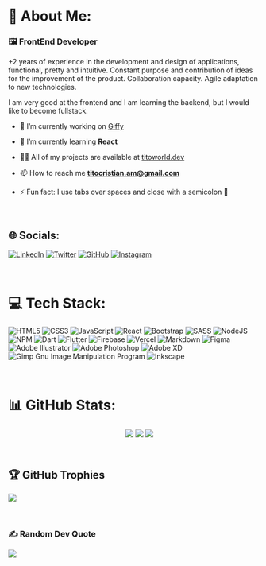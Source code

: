 # 💫 About Me:

### 🖼️ FrontEnd Developer

+2 years of experience in the development and design of applications, functional,
pretty and intuitive. Constant purpose and contribution of ideas for the improvement of the
product. Collaboration capacity. Agile adaptation to new technologies.

I am very good at the frontend and I am learning the backend, but I would like to become fullstack.

- 🔭 I’m currently working on [Giffy](https://github.com/titoworlddev/curso-react-midudev-giffy)

- 🌱 I’m currently learning **React**

- 👨‍💻 All of my projects are available at [titoworld.dev](https://titoworld.dev)

- 📫 How to reach me **titocristian.am@gmail.com**

- ⚡ Fun fact: I use tabs over spaces and close with a semicolon 🤪

</br>

## 🌐 Socials:

[![LinkedIn](https://img.shields.io/badge/LinkedIn-%230077B5.svg?style=for-the-badge&logo=linkedin&logoColor=white)](https://linkedin.com/in/https://www.linkedin.com/in/cristian-arias-mejuto/) 
[![Twitter](https://img.shields.io/badge/Twitter-%231DA1F2.svg?style=for-the-badge&logo=Twitter&logoColor=white)](https://twitter.com/cristian_am91)
[![GitHub](https://img.shields.io/badge/github-%2324292e.svg?&style=for-the-badge&logo=github&logoColor=white)](https://github.com/titoworlddev)
[![Instagram](https://img.shields.io/badge/Instagram-%23E4405F.svg?style=for-the-badge&logo=Instagram&logoColor=white)](https://instagram.com/cristian_am91)

</br>

# 💻 Tech Stack:

![HTML5](https://img.shields.io/badge/html5-%23E34F26.svg?style=for-the-badge&logo=html5&logoColor=white) 
![CSS3](https://img.shields.io/badge/css3-%231572B6.svg?style=for-the-badge&logo=css3&logoColor=white) 
![JavaScript](https://img.shields.io/badge/javascript-%23323330.svg?style=for-the-badge&logo=javascript&logoColor=%23F7DF1E) 
![React](https://img.shields.io/badge/react-%2320232a.svg?style=for-the-badge&logo=react&logoColor=%2361DAFB) 
![Bootstrap](https://img.shields.io/badge/bootstrap-%23563D7C.svg?style=for-the-badge&logo=bootstrap&logoColor=white) 
![SASS](https://img.shields.io/badge/SASS-hotpink.svg?style=for-the-badge&logo=SASS&logoColor=white) 
![NodeJS](https://img.shields.io/badge/node.js-6DA55F?style=for-the-badge&logo=node.js&logoColor=white) 
![NPM](https://img.shields.io/badge/NPM-%23000000.svg?style=for-the-badge&logo=npm&logoColor=white) 
![Dart](https://img.shields.io/badge/dart-%230175C2.svg?style=for-the-badge&logo=dart&logoColor=white) 
![Flutter](https://img.shields.io/badge/Flutter-%2302569B.svg?style=for-the-badge&logo=Flutter&logoColor=white) 
![Firebase](https://img.shields.io/badge/firebase-%23039BE5.svg?style=for-the-badge&logo=firebase) 
![Vercel](https://img.shields.io/badge/vercel-%23000000.svg?style=for-the-badge&logo=vercel&logoColor=white) 
![Markdown](https://img.shields.io/badge/markdown-%23000000.svg?style=for-the-badge&logo=markdown&logoColor=white) 
![Figma](https://img.shields.io/badge/figma-%23F24E1E.svg?style=for-the-badge&logo=figma&logoColor=white)
![Adobe Illustrator](https://img.shields.io/badge/adobeillustrator-%23FF9A00.svg?style=for-the-badge&logo=adobeillustrator&logoColor=white) 
![Adobe Photoshop](https://img.shields.io/badge/adobephotoshop-%2331A8FF.svg?style=for-the-badge&logo=adobephotoshop&logoColor=white) 
![Adobe XD](https://img.shields.io/badge/Adobe%20XD-470137?style=for-the-badge&logo=Adobe%20XD&logoColor=#FF61F6) 
![Gimp Gnu Image Manipulation Program](https://img.shields.io/badge/Gimp-657D8B?style=for-the-badge&logo=gimp&logoColor=FFFFFF) 
![Inkscape](https://img.shields.io/badge/Inkscape-e0e0e0?style=for-the-badge&logo=inkscape&logoColor=080A13)

</br>

# 📊 GitHub Stats:

<ul align="center">
  <img src="https://github-readme-stats.vercel.app/api?username=titoworlddev&theme=tokyonight&hide_border=true&include_all_commits=true&count_private=true" align="center" />
  <img src="https://github-readme-streak-stats.herokuapp.com/?user=titoworlddev&theme=tokyonight&hide_border=true" align="center" />
  <img src="https://github-readme-stats.vercel.app/api/top-langs/?username=titoworlddev&theme=tokyonight&hide_border=true&include_all_commits=true&count_private=true&layout=compact" align="center" />
</ul>

</br>

## 🏆 GitHub Trophies

![](https://github-profile-trophy.vercel.app/?username=titoworlddev&theme=tokyonight&no-frame=true&no-bg=false&margin-w=4)

</br>

### ✍️ Random Dev Quote

![](https://quotes-github-readme.vercel.app/api?type=horizontal&theme=tokyonight)
